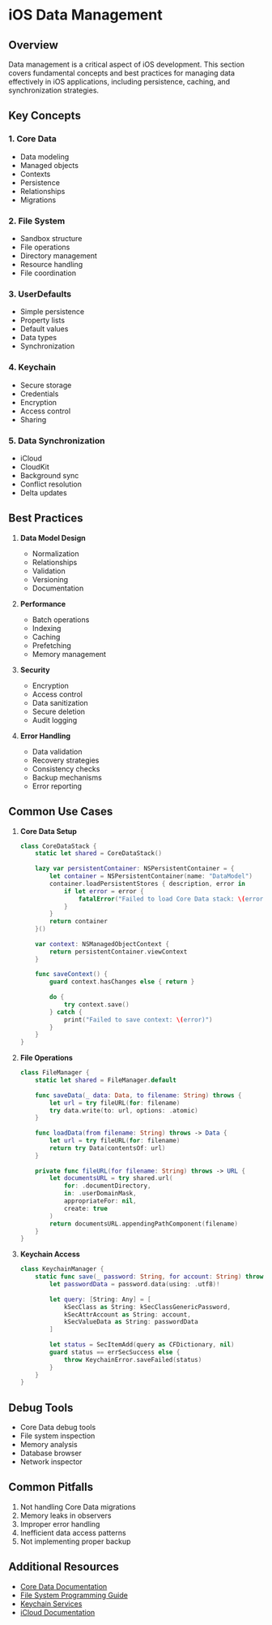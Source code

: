 # iOS Data Management

## Overview
Data management is a critical aspect of iOS development. This section covers fundamental concepts and best practices for managing data effectively in iOS applications, including persistence, caching, and synchronization strategies.

## Key Concepts

### 1. Core Data
- Data modeling
- Managed objects
- Contexts
- Persistence
- Relationships
- Migrations

### 2. File System
- Sandbox structure
- File operations
- Directory management
- Resource handling
- File coordination

### 3. UserDefaults
- Simple persistence
- Property lists
- Default values
- Data types
- Synchronization

### 4. Keychain
- Secure storage
- Credentials
- Encryption
- Access control
- Sharing

### 5. Data Synchronization
- iCloud
- CloudKit
- Background sync
- Conflict resolution
- Delta updates

## Best Practices

1. **Data Model Design**
   - Normalization
   - Relationships
   - Validation
   - Versioning
   - Documentation

2. **Performance**
   - Batch operations
   - Indexing
   - Caching
   - Prefetching
   - Memory management

3. **Security**
   - Encryption
   - Access control
   - Data sanitization
   - Secure deletion
   - Audit logging

4. **Error Handling**
   - Data validation
   - Recovery strategies
   - Consistency checks
   - Backup mechanisms
   - Error reporting

## Common Use Cases

1. **Core Data Setup**
   ```swift
   class CoreDataStack {
       static let shared = CoreDataStack()
       
       lazy var persistentContainer: NSPersistentContainer = {
           let container = NSPersistentContainer(name: "DataModel")
           container.loadPersistentStores { description, error in
               if let error = error {
                   fatalError("Failed to load Core Data stack: \(error)")
               }
           }
           return container
       }()
       
       var context: NSManagedObjectContext {
           return persistentContainer.viewContext
       }
       
       func saveContext() {
           guard context.hasChanges else { return }
           
           do {
               try context.save()
           } catch {
               print("Failed to save context: \(error)")
           }
       }
   }
   ```

2. **File Operations**
   ```swift
   class FileManager {
       static let shared = FileManager.default
       
       func saveData(_ data: Data, to filename: String) throws {
           let url = try fileURL(for: filename)
           try data.write(to: url, options: .atomic)
       }
       
       func loadData(from filename: String) throws -> Data {
           let url = try fileURL(for: filename)
           return try Data(contentsOf: url)
       }
       
       private func fileURL(for filename: String) throws -> URL {
           let documentsURL = try shared.url(
               for: .documentDirectory,
               in: .userDomainMask,
               appropriateFor: nil,
               create: true
           )
           return documentsURL.appendingPathComponent(filename)
       }
   }
   ```

3. **Keychain Access**
   ```swift
   class KeychainManager {
       static func save(_ password: String, for account: String) throws {
           let passwordData = password.data(using: .utf8)!
           
           let query: [String: Any] = [
               kSecClass as String: kSecClassGenericPassword,
               kSecAttrAccount as String: account,
               kSecValueData as String: passwordData
           ]
           
           let status = SecItemAdd(query as CFDictionary, nil)
           guard status == errSecSuccess else {
               throw KeychainError.saveFailed(status)
           }
       }
   }
   ```

## Debug Tools
- Core Data debug tools
- File system inspection
- Memory analysis
- Database browser
- Network inspector

## Common Pitfalls
1. Not handling Core Data migrations
2. Memory leaks in observers
3. Improper error handling
4. Inefficient data access patterns
5. Not implementing proper backup

## Additional Resources
- [Core Data Documentation](https://developer.apple.com/documentation/coredata)
- [File System Programming Guide](https://developer.apple.com/library/archive/documentation/FileManagement/Conceptual/FileSystemProgrammingGuide/Introduction/Introduction.html)
- [Keychain Services](https://developer.apple.com/documentation/security/keychain_services)
- [iCloud Documentation](https://developer.apple.com/icloud/) 